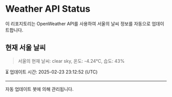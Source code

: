 
# Weather API Status

이 리포지토리는 OpenWeather API를 사용하여 서울의 날씨 정보를 자동으로 업데이트합니다.

## 현재 서울 날씨
> 서울의 현재 날씨: clear sky, 온도: -4.24°C, 습도: 43%

⏳ 업데이트 시간: 2025-02-23 23:12:52 (UTC)

---
자동 업데이트 봇에 의해 관리됩니다.
